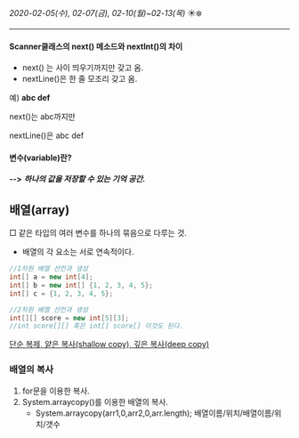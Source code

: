 *2020-02-05(수), 02-07(금), 02-10(월)~02-13(목)*  :sunny::snowflake:

----------------

#### Scanner클래스의 next() 메소드와 nextInt()의 차이

* next() 는 사이 띄우기까지만 갖고 옴.
* nextLine()은 한 줄 모조리 갖고 옴.

예) **abc def**

next()는 abc까지만

nextLine()은 abc def



#### 변수(variable)란?

**-->**  ***하나의 값을 저장할 수 있는 기억 공간.***



## 배열(array)

□ 같은 타입의 여러 변수를 하나의 묶음으로 다루는 것.

* 배열의 각 요소는 서로 연속적이다.

```java
//1차원 배열 선언과 생성
int[] a = new int[4];
int[] b = new int[] {1, 2, 3, 4, 5};
int[] c = {1, 2, 3, 4, 5};

//2차원 배열 선언과 생성
int[][] score = new int[5][3];
//int score[][] 혹은 int[] score[] 이것도 된다.
```

<u>단순 복제, 얕은 복사(shallow copy), 깊은 복사(deep copy)</u>



### 배열의 복사

1. for문을 이용한 복사.
2. System.arraycopy()를 이용한 배열의 복사.
   * System.arraycopy(arr1,0,arr2,0,arr.length); 배열이름/위치/배열이름/위치/갯수